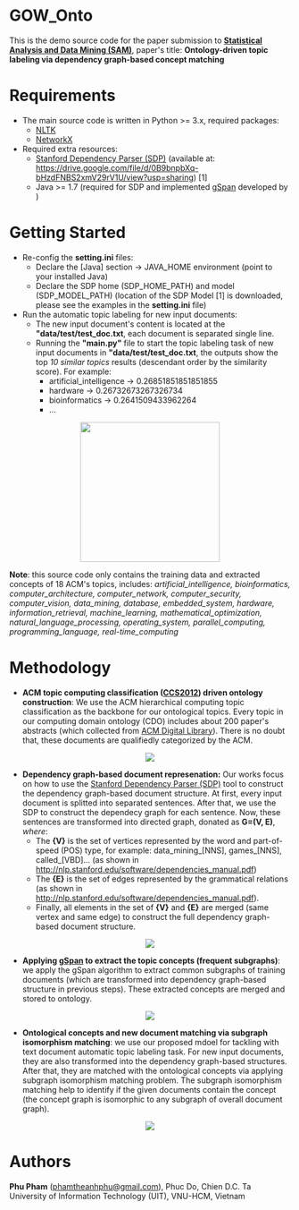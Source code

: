 # GOW_Onto

This is the demo source code for the paper submission to **[Statistical Analysis and Data Mining (SAM)](http://as.wiley.com/WileyCDA/WileyTitle/productCd-SAM2,subjectCd-STB0.html)**, paper's title: **Ontology-driven topic labeling via dependency graph-based concept matching**

# Requirements
- The main source code is written in Python >= 3.x, required packages:
  - [NLTK](http://www.nltk.org/)
  - [NetworkX](https://networkx.github.io/)
- Required extra resources:
  - [Stanford Dependency Parser (SDP)](https://nlp.stanford.edu/software/stanford-dependencies.shtml) (available at: https://drive.google.com/file/d/0B9bnpbXq-bHzdFNBS2xmV29rV1U/view?usp=sharing) [1]
  - Java >= 1.7 (required for SDP and implemented [gSpan](https://github.com/Keinang/gSpan) developed by )

# Getting Started
- Re-config the **setting.ini** files:
  - Declare the [Java] section -> JAVA_HOME environment (point to your installed Java)
  - Declare the SDP home (SDP_HOME_PATH) and model (SDP_MODEL_PATH) (location of the SDP Model [1] is downloaded, please see the examples in the  **setting.ini** file)
- Run the automatic topic labeling for new input documents:
  - The new input document's content is located at the **"data/test/test_doc.txt**, each document is separated single line.
  - Running the **"main.py"** file to start the topic labeling task of new input documents in **"data/test/test_doc.txt**, the outputs show the top *10 similar topics* results (descendant order by the similarity score). For example:
    - artificial_intelligence -> 0.26851851851851855 
    - hardware -> 0.26732673267326734 
    - bioinformatics -> 0.2641509433962264
    - ...
<p align="center">
  <img width="auto" height="250" src="https://preview.ibb.co/iwjHTG/2017_11_07_16_49_06.png">
</p>

**Note**: this source code only contains the training data and extracted concepts of 18 ACM's topics, includes: *artificial_intelligence, bioinformatics, computer_architecture, computer_network, computer_security, computer_vision, data_mining, database, embedded_system, hardware, information_retrieval, machine_learning, mathematical_optimization, natural_language_processing, operating_system, parallel_computing, programming_language, real-time_computing*

# Methodology

- **ACM topic computing classification ([CCS2012](https://www.acm.org/publications/class-2012)) driven ontology construction**:
We use the ACM hierarchical computing topic classification as the backbone for our ontological topics. Every topic in our computing domain ontology (CDO) includes about 200 paper's abstracts (which collected from [ACM Digital Library](http://dl.acm.org/)). There is no doubt that, these documents are qualifiedly categorized by the ACM.

<p align="center">
  <img width="auto" height="auto" src="https://image.ibb.co/cyNkhb/figure_1a.png">
</p>

- **Dependency graph-based document represenation:**
Our works focus on how to use the [Stanford Dependency Parser (SDP)](https://nlp.stanford.edu/software/stanford-dependencies.shtml) tool to construct the dependency graph-based document structure. At first, every input document is splitted into separated sentences. After that, we use the SDP to construct the dependecy graph for each sentence. Now, these sentences are transformed into directed graph, donated as **G=(V, E)**, *where*:
  - The **{V}** is the set of vertices represented by the word and part-of-speed (POS) type, for example: data_mining_[NNS], games_[NNS], called_[VBD]... (as shown in http://nlp.stanford.edu/software/dependencies_manual.pdf)
  - The **{E}** is the set of edges represented by the grammatical relations (as shown in http://nlp.stanford.edu/software/dependencies_manual.pdf). 
  - Finally, all elements in the set of **{V}** and **{E}** are merged (same vertex and same edge) to construct the full dependency graph-based document structure.

<p align="center">
  <img width="auto" height="auto" src="https://preview.ibb.co/nfN7vw/figure_4.png">
</p>

- **Applying [gSpan](http://cs.ucsb.edu/~xyan/papers/gSpan-short.pdf) to extract the topic concepts (frequent subgraphs)**: we apply the gSpan algorithm to extract common subgraphs of training documents (which are transformed into dependency graph-based structure in previous steps). These extracted concepts are merged and stored to ontology.

<p align="center">
  <img width="auto" height="auto" src="https://preview.ibb.co/kh7khb/figure_5.png">
</p>

- **Ontological concepts and new document matching via subgraph isomorphism matching**: we use our proposed mdoel for tackling with text  document automatic topic labeling task. For new input documents, they are also transformed into the dependency graph-based structures. After that, they are matched with the ontological concepts via applying subgraph isomorphism matching problem. The subgraph isomorphism matching help to identify if the given documents contain the concept (the concept graph is isomorphic to any subgraph of overall document graph).

<p align="center">
  <img width="auto" height="auto" src="https://preview.ibb.co/i73VFw/figure_7.png">
</p>

# Authors
**Phu Pham** (phamtheanhphu@gmail.com), Phuc Do, Chien D.C. Ta <br />
University of Information Technology (UIT), VNU-HCM, Vietnam
